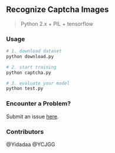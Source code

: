 ## Recognize Captcha Images
> Python 2.x + PIL + tensorflow

### Usage
```bash
# 1. download dataset
python download.py

# 2. start training
python captcha.py

# 3. evaluate your model
python test.py
```

### Encounter a Problem?
Submit an issue [here](https://github.com/Yidadaa/Captcha-Deep-Learning/issues).

### Contributors
@Yidadaa @YCJGG
